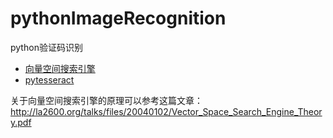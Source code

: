 # pythonImageRecognition
python验证码识别

- [向量空间搜索引擎](https://github.com/wkd-lidashuang/https://github.com/wkd-lidashuang/pythonImageRecognition/demo01)
- [pytesseract](https://github.com/wkd-lidashuang/https://github.com/wkd-lidashuang/pythonImageRecognition/demo02)

关于向量空间搜索引擎的原理可以参考这篇文章：
http://la2600.org/talks/files/20040102/Vector_Space_Search_Engine_Theory.pdf